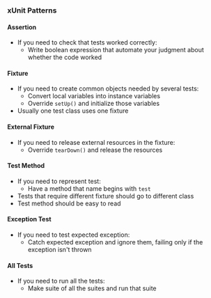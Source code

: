### xUnit Patterns
#### Assertion
- If you need to check that tests worked correctly:
  - Write boolean expression that automate your judgment about whether the code worked
#### Fixture
- If you need to create common objects needed by several tests:
  - Convert local variables into instance variables
  - Override `setUp()` and initialize those variables
 - Usually one test class uses one fixture
#### External Fixture
- If you need to release external resources in the fixture:
  - Override `tearDown()` and release the resources
#### Test Method
- If you need to represent test:
  - Have a method that name begins with `test`
- Tests that require different fixture should go to different class
- Test method should be easy to read
#### Exception Test
- If you need to test expected exception:
  - Catch expected exception and ignore them, failing only if the exception isn't thrown
#### All Tests
- If you need to run all the tests:
  - Make suite of all the suites and run that suite
